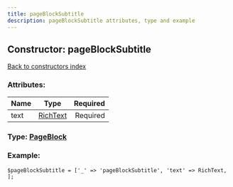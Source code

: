 ```yaml
---
title: pageBlockSubtitle
description: pageBlockSubtitle attributes, type and example
---
```

## Constructor: pageBlockSubtitle  
[Back to constructors index](index.md)



### Attributes:

| Name     |    Type       | Required |
|----------|:-------------:|---------:|
|text|[RichText](../types/RichText.md) | Required|



### Type: [PageBlock](../types/PageBlock.md)


### Example:

```
$pageBlockSubtitle = ['_' => 'pageBlockSubtitle', 'text' => RichText, ];
```  

